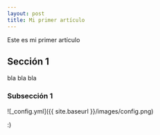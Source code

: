 ```yaml
---
layout: post
title: Mi primer artículo
---
```


Este es mi primer artículo

## Sección 1

bla bla bla

### Subsección 1

![_config.yml]({{ site.baseurl }}/images/config.png)

:)
